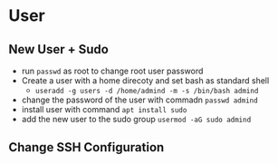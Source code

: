 # User  

## New User + Sudo 

- run `passwd` as root to change root user password
- Create a user with a home direcoty and set bash as standard shell 
	- `useradd -g users -d /home/admind -m -s /bin/bash admind`
- change the password of the user with commadn `passwd admind`
- install user with command `apt install sudo`
- add the new user to the sudo group 
	`usermod -aG sudo admind`

## Change SSH Configuration 

